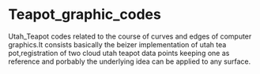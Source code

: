 # Teapot_graphic_codes
Utah_Teapot codes related to the course of curves and edges of computer graphics.It consists basically the beizer implementation of utah tea pot,registration of two cloud utah teapot data points keeping one as reference and porbably the underlying idea can be applied to any surface.
